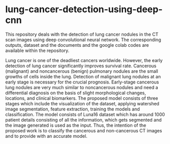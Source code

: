 # lung-cancer-detection-using-deep-cnn
This repository deals with the detection of lung cancer nodules in the CT scan images using deep convolutional neural network. The corresponding outputs, dataset and the documents and the google colab codes are available within the repository. 

Lung cancer is one of the deadliest cancers worldwide. However, the early detection of lung cancer significantly improves survival rate. Cancerous (malignant) and noncancerous (benign) pulmonary nodules are the small growths of cells inside the lung. Detection of malignant lung nodules at an early stage is necessary for the crucial prognosis. Early-stage cancerous lung nodules are very much similar to noncancerous nodules and need a differential diagnosis on the basis of slight morphological changes, locations, and clinical biomarkers. The proposed model consists of three stages which include the visualization of the dataset, applying watershed image segmentation, feature extraction, training the models and classification. The model consists of Luna16 dataset which has around 1000 patient details consisting of all the information, which gets segmented and the image generated is used as the input. Thus, the intention of the proposed work is to classify the cancerous and non-cancerous CT images and to provide with an accurate model.
